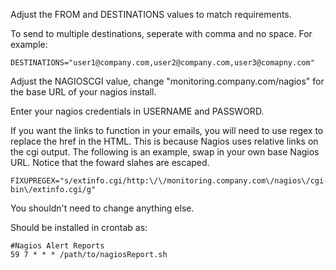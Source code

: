 Adjust the FROM and DESTINATIONS values to match requirements.

To send to multiple destinations, seperate with comma and no space. For example:

    DESTINATIONS="user1@company.com,user2@company.com,user3@comapny.com"
    
Adjust the NAGIOSCGI value, change "monitoring.company.com/nagios" for the base URL of your nagios install.

Enter your nagios credentials in USERNAME and PASSWORD.

If you want the links to function in your emails, you will need to use regex to replace the href in the HTML. This is because Nagios uses relative links on the cgi output. The following is an example, swap in your own base Nagios URL. Notice that the foward slahes are escaped.

    FIXUPREGEX="s/extinfo.cgi/http:\/\/monitoring.company.com\/nagios\/cgi-bin\/extinfo.cgi/g"
    
You shouldn't need to change anything else.

Should be installed in crontab as:

    #Nagios Alert Reports
    59 7 * * * /path/to/nagiosReport.sh
